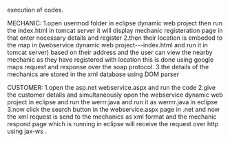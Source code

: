 execution of codes.

MECHANIC:
1.open usermod folder in eclipse dynamic web project then run the index.html in tomcat server it will display mechanic registeration page in that enter necessary details and register
2.then their location is embeded to the map in (webservice dynamic web project---index.html and run it in tomcat server) based on their address
and the user can view the nearby mechanic as they have registered
with location this is done using google maps request and response over
the soap protocol.
3.the details of the mechanics are stored in the xml database using DOM parser




CUSTOMER:
1.open the asp.net webservice.aspx and run the code
2.give the customer details and simultaneously open the webservice dynamic web project in eclipse and run the werrr.java and run it as werrrr.java in eclipse 
3.now click the search button in the webservice.aspx page in .net and now the xml request is send to the mechanics as xml format and the mechanic respond page which is running in eclipse will receive the
request over http using jax-ws .
